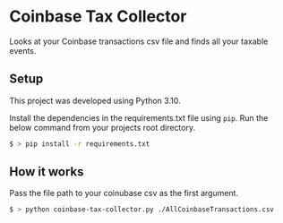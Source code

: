 # Coinbase Tax Collector
Looks at your Coinbase transactions csv file and finds all your taxable events.

## Setup
This project was developed using Python 3.10.

Install the dependencies in the requirements.txt file using `pip`. Run the below command from your projects root directory.
```sh
$ > pip install -r requirements.txt
```

## How it works

Pass the file path to your coinubase csv as the first argument.
```sh
$ > python coinbase-tax-collector.py ./AllCoinbaseTransactions.csv
```
